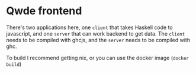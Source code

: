 # Qwde frontend
There's two applications here, one `client` that takes Haskell code to javascript, and one `server` that can work backend to get data. The `client` needs to be compiled with ghcjs, and the `server` needs to be compiled with ghc.

To build I recommend getting nix, or you can use the docker image (`docker build`)

